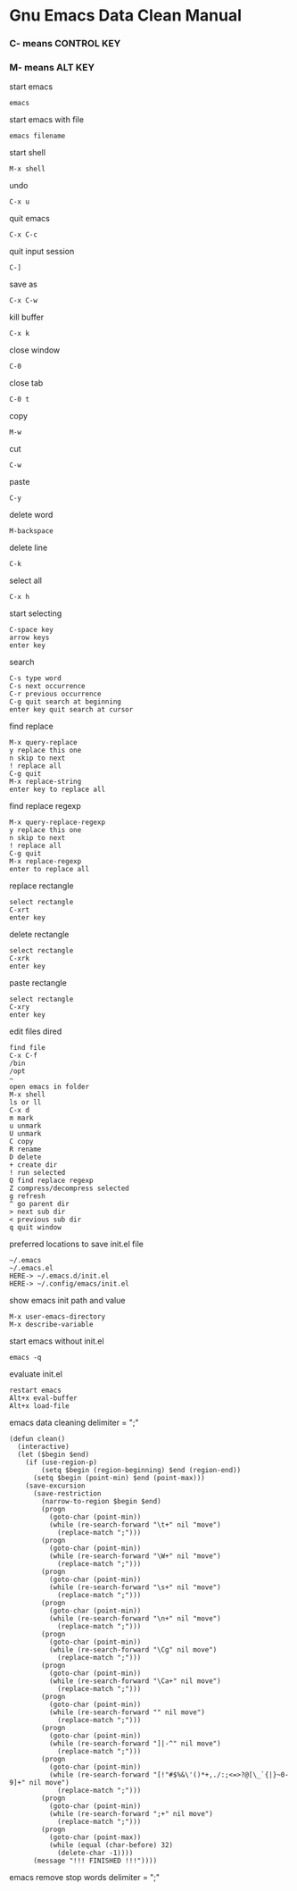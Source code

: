 # Gnu Emacs Data Clean Manual

### C- means CONTROL KEY
### M- means ALT KEY

start emacs
```console
emacs
```
start emacs with file
```console
emacs filename
```
start shell
```console
M-x shell
```
undo
```console
C-x u
```
quit emacs
```console
C-x C-c
```
quit input session
```console
C-]
```
save as
```console
C-x C-w
```
kill buffer
```console
C-x k
```
close window
```console
C-0
```
close tab
```console
C-0 t
```
copy
```console
M-w
```
cut
```console
C-w
```
paste
```console
C-y
```
delete word
```console
M-backspace
```
delete line
```console
C-k
```
select all
```console
C-x h
```
start selecting
```console
C-space key
arrow keys
enter key
```
search
```console
C-s type word
C-s next occurrence
C-r previous occurrence
C-g quit search at beginning
enter key quit search at cursor
```
find replace
```console
M-x query-replace
y replace this one
n skip to next
! replace all
C-g quit
M-x replace-string
enter key to replace all
```
find replace regexp
```console
M-x query-replace-regexp
y replace this one
n skip to next
! replace all
C-g quit
M-x replace-regexp
enter to replace all
```
replace rectangle
```console
select rectangle
C-xrt
enter key
```
delete rectangle
```console
select rectangle
C-xrk
enter key
```
paste rectangle
```console
select rectangle
C-xry
enter key
```
edit files dired
```console
find file
C-x C-f
/bin
/opt
~
open emacs in folder
M-x shell
ls or ll
C-x d
m mark
u unmark
U unmark
C copy
R rename
D delete
+ create dir
! run selected
Q find replace regexp
Z compress/decompress selected
g refresh
^ go parent dir
> next sub dir
< previous sub dir
q quit window
```
preferred locations to save init.el file
```console
~/.emacs
~/.emacs.el
HERE-> ~/.emacs.d/init.el
HERE-> ~/.config/emacs/init.el
```
show emacs init path and value
```console
M-x user-emacs-directory
M-x describe-variable
```
start emacs without init.el
```console
emacs -q
```
evaluate init.el
```console
restart emacs
Alt+x eval-buffer
Alt+x load-file
```
emacs data cleaning delimiter = ";"
```elisp
(defun clean()
  (interactive)
  (let ($begin $end)
    (if (use-region-p)
        (setq $begin (region-beginning) $end (region-end))
      (setq $begin (point-min) $end (point-max)))
    (save-excursion
      (save-restriction
        (narrow-to-region $begin $end)
        (progn
          (goto-char (point-min))
          (while (re-search-forward "\t+" nil "move")
            (replace-match ";")))
        (progn
          (goto-char (point-min))
          (while (re-search-forward "\W+" nil "move")
            (replace-match ";")))
        (progn
          (goto-char (point-min))
          (while (re-search-forward "\s+" nil "move")
            (replace-match ";")))
        (progn
          (goto-char (point-min))
          (while (re-search-forward "\n+" nil "move")
            (replace-match ";")))
        (progn
          (goto-char (point-min))
          (while (re-search-forward "\Cg" nil move")
            (replace-match ";")))
        (progn
          (goto-char (point-min))
          (while (re-search-forward "\Ca+" nil move")
            (replace-match ";")))
        (progn
          (goto-char (point-min))
          (while (re-search-forward "" nil move")
            (replace-match ";")))
        (progn
          (goto-char (point-min))
          (while (re-search-forward "]|-^" nil move")
            (replace-match ";")))
        (progn
          (goto-char (point-min))
          (while (re-search-forward "[!"#$%&\'()*+,./:;<=>?@[\_`{|}~0-9]+" nil move")
            (replace-match ";")))
        (progn
          (goto-char (point-min))
          (while (re-search-forward ";+" nil move")
            (replace-match ";")))
        (progn
          (goto-char (point-max))
          (while (equal (char-before) 32)
            (delete-char -1))))
      (message "!!! FINISHED !!!"))))
```
emacs remove stop words delimiter = ";"
```elisp

```
